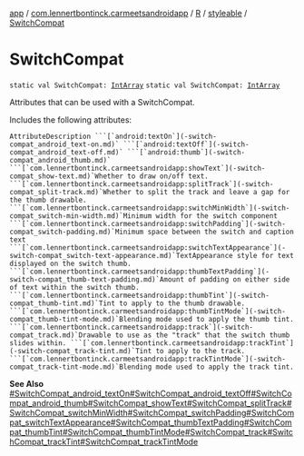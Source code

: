 [app](../../../index.md) / [com.lennertbontinck.carmeetsandroidapp](../../index.md) / [R](../index.md) / [styleable](index.md) / [SwitchCompat](./-switch-compat.md)

# SwitchCompat

`static val SwitchCompat: `[`IntArray`](https://kotlinlang.org/api/latest/jvm/stdlib/kotlin/-int-array/index.html)
`static val SwitchCompat: `[`IntArray`](https://kotlinlang.org/api/latest/jvm/stdlib/kotlin/-int-array/index.html)

Attributes that can be used with a SwitchCompat.

Includes the following attributes:

    AttributeDescription ```[`android:textOn`](-switch-compat_android_text-on.md)` ```[`android:textOff`](-switch-compat_android_text-off.md)` ```[`android:thumb`](-switch-compat_android_thumb.md)` ```[`com.lennertbontinck.carmeetsandroidapp:showText`](-switch-compat_show-text.md)`Whether to draw on/off text. ```[`com.lennertbontinck.carmeetsandroidapp:splitTrack`](-switch-compat_split-track.md)`Whether to split the track and leave a gap for the thumb drawable. ```[`com.lennertbontinck.carmeetsandroidapp:switchMinWidth`](-switch-compat_switch-min-width.md)`Minimum width for the switch component ```[`com.lennertbontinck.carmeetsandroidapp:switchPadding`](-switch-compat_switch-padding.md)`Minimum space between the switch and caption text ```[`com.lennertbontinck.carmeetsandroidapp:switchTextAppearance`](-switch-compat_switch-text-appearance.md)`TextAppearance style for text displayed on the switch thumb. ```[`com.lennertbontinck.carmeetsandroidapp:thumbTextPadding`](-switch-compat_thumb-text-padding.md)`Amount of padding on either side of text within the switch thumb. ```[`com.lennertbontinck.carmeetsandroidapp:thumbTint`](-switch-compat_thumb-tint.md)`Tint to apply to the thumb drawable. ```[`com.lennertbontinck.carmeetsandroidapp:thumbTintMode`](-switch-compat_thumb-tint-mode.md)`Blending mode used to apply the thumb tint. ```[`com.lennertbontinck.carmeetsandroidapp:track`](-switch-compat_track.md)`Drawable to use as the "track" that the switch thumb slides within. ```[`com.lennertbontinck.carmeetsandroidapp:trackTint`](-switch-compat_track-tint.md)`Tint to apply to the track. ```[`com.lennertbontinck.carmeetsandroidapp:trackTintMode`](-switch-compat_track-tint-mode.md)`Blending mode used to apply the track tint.

**See Also**
[#SwitchCompat_android_textOn](-switch-compat_android_text-on.md)[#SwitchCompat_android_textOff](-switch-compat_android_text-off.md)[#SwitchCompat_android_thumb](-switch-compat_android_thumb.md)[#SwitchCompat_showText](-switch-compat_show-text.md)[#SwitchCompat_splitTrack](-switch-compat_split-track.md)[#SwitchCompat_switchMinWidth](-switch-compat_switch-min-width.md)[#SwitchCompat_switchPadding](-switch-compat_switch-padding.md)[#SwitchCompat_switchTextAppearance](-switch-compat_switch-text-appearance.md)[#SwitchCompat_thumbTextPadding](-switch-compat_thumb-text-padding.md)[#SwitchCompat_thumbTint](-switch-compat_thumb-tint.md)[#SwitchCompat_thumbTintMode](-switch-compat_thumb-tint-mode.md)[#SwitchCompat_track](-switch-compat_track.md)[#SwitchCompat_trackTint](-switch-compat_track-tint.md)[#SwitchCompat_trackTintMode](-switch-compat_track-tint-mode.md)

